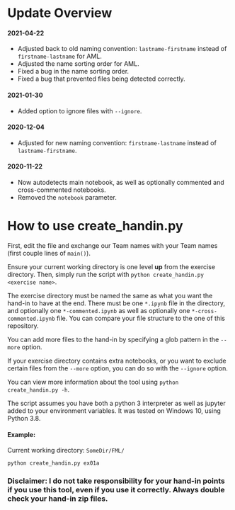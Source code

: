 # Update Overview

#### 2021-04-22

- Adjusted back to old naming convention: `lastname-firstname` instead of `firstname-lastname` for AML.
- Adjusted the name sorting order for AML.
- Fixed a bug in the name sorting order.
- Fixed a bug that prevented files being detected correctly.

#### 2021-01-30

- Added option to ignore files with `--ignore`.

#### 2020-12-04
- Adjusted for new naming convention: `firstname-lastname` instead of `lastname-firstname`.

#### 2020-11-22
- Now autodetects main notebook, as well as optionally commented and cross-commented notebooks.
- Removed the `notebook` parameter.

# How to use create_handin.py

First, edit the file and exchange our Team names with your Team names (first couple lines of `main()`).

Ensure your current working directory is one level **up** from the exercise directory.
Then, simply run the script with `python create_handin.py <exercise name>`.

The exercise directory must be named the same as what you want the hand-in to have at
the end. There must be one `*.ipynb` file in the directory, and optionally one `*-commented.ipynb`
as well as optionally one `*-cross-commented.ipynb` file.
You can compare your file structure to the one of this repository.

You can add more files to the hand-in by specifying a glob pattern in the `--more` option.

If your exercise directory contains extra notebooks, or you want to exclude certain files
from the `--more` option, you can do so with the `--ignore` option.

You can view more information about the tool using `python create_handin.py -h`.

The script assumes you have both a python 3 interpreter as well as jupyter added to your environment variables.
It was tested on Windows 10, using Python 3.8.

#### Example:
Current working directory: `SomeDir/FML/`

`python create_handin.py ex01a`


### Disclaimer: I do not take responsibility for your hand-in points if you use this tool, even if you use it correctly. Always double check your hand-in zip files.
